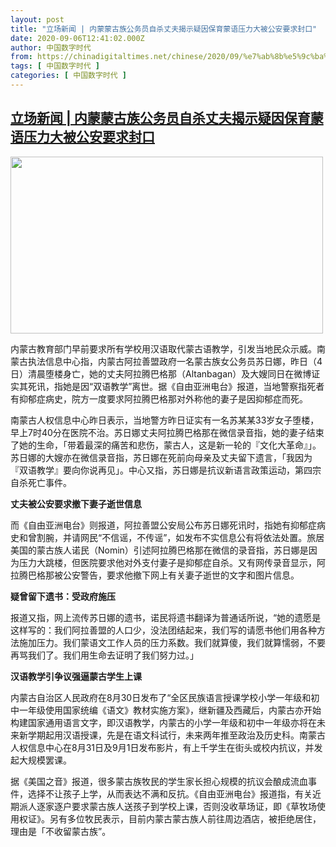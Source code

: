 ```yaml
---
layout: post
title: "立场新闻 | 内蒙蒙古族公务员自杀丈夫揭示疑因保育蒙语压力大被公安要求封口"
date: 2020-09-06T12:41:02.000Z
author: 中国数字时代
from: https://chinadigitaltimes.net/chinese/2020/09/%e7%ab%8b%e5%9c%ba%e6%96%b0%e9%97%bb-%e5%86%85%e8%92%99%e8%92%99%e5%8f%a4%e6%97%8f%e5%85%ac%e5%8a%a1%e5%91%98%e8%87%aa%e6%9d%80%e4%b8%88%e5%a4%ab%e6%8f%ad%e7%a4%ba%e7%96%91%e5%9b%a0%e4%bf%9d/
tags: [ 中国数字时代 ]
categories: [ 中国数字时代 ]
---
```

<!--1599396062000-->
[立场新闻 | 内蒙蒙古族公务员自杀丈夫揭示疑因保育蒙语压力大被公安要求封口](https://chinadigitaltimes.net/chinese/2020/09/%e7%ab%8b%e5%9c%ba%e6%96%b0%e9%97%bb-%e5%86%85%e8%92%99%e8%92%99%e5%8f%a4%e6%97%8f%e5%85%ac%e5%8a%a1%e5%91%98%e8%87%aa%e6%9d%80%e4%b8%88%e5%a4%ab%e6%8f%ad%e7%a4%ba%e7%96%91%e5%9b%a0%e4%bf%9d/)
------

<div>
<p><img loading="lazy" class="aligncenter wp-image-654701" src="https://chinadigitaltimes.net/chinese/files/2020/09/屏幕快照-2020-09-06-上午8.37.10.png" alt="" width="500" height="283" srcset="https://chinadigitaltimes.net/chinese/files/2020/09/屏幕快照-2020-09-06-上午8.37.10.png 729w, https://chinadigitaltimes.net/chinese/files/2020/09/屏幕快照-2020-09-06-上午8.37.10-300x170.png 300w" sizes="(max-width: 500px) 100vw, 500px" /></p><p>内蒙古教育部门早前要求所有学校用汉语取代蒙古语教学，引发当地民众示威。南蒙古执法信息中心指，内蒙古阿拉善盟政府一名蒙古族女公务员苏日娜，昨日（4日）清晨堕楼身亡，她的丈夫阿拉腾巴格那（Altanbagan）及大嫂同日在微博证实其死讯，指她是因“双语教学”离世。据《自由亚洲电台》报道，当地警察指死者有抑郁症病史，院方一度要求阿拉腾巴格那对外称他的妻子是因抑郁症而死。</p><p>南蒙古人权信息中心昨日表示，当地警方昨日证实有一名苏某某33岁女子堕楼，早上7时40分在医院不治。苏日娜丈夫阿拉腾巴格那在微信录音指，她的妻子结束了她的生命，「带着最深的痛苦和悲伤，蒙古人，这是新一轮的『文化大革命』」。苏日娜的大嫂亦在微信录音指，苏日娜在死前向母亲及丈夫留下遗言，「我因为『双语教学』要向你说再见」。中心又指，苏日娜是抗议新语言政策运动，第四宗自杀死亡事件。</p><p><strong>丈夫被公安要求撤下妻子逝世信息</strong></p><p>而《自由亚洲电台》则报道，阿拉善盟公安局公布苏日娜死讯时，指她有抑郁症病史和曾割腕，并请网民“不信谣，不传谣”，如发布不实信息公有将依法处置。旅居美国的蒙古族人诺民（Nomin）引述阿拉腾巴格那在微信的录音指，苏日娜是因为压力大跳楼，但医院要求他对外支付妻子是抑郁症自杀。又有网传录音显示，阿拉腾巴格那被公安警告，要求他撤下网上有关妻子逝世的文字和图片信息。</p><p><strong>疑曾留下遗书：受政府施压</strong></p><p>报道又指，网上流传苏日娜的遗书，诺民将遗书翻译为普通话所说，“她的遗愿是这样写的：我们阿拉善盟的人口少，没法团结起来，我们写的请愿书他们用各种方法施加压力。我们蒙语文工作人员的压力系数。我们就算傻，我们就算懦弱，不要再骂我们了。我们用生命去证明了我们努力过。」</p><p><strong>汉语教学引争议强逼蒙古学生上课</strong></p><p>内蒙古自治区人民政府在8月30日发布了“全区民族语言授课学校小学一年级和初中一年级使用国家统编《语文》教材实施方案》，继新疆及西藏后，内蒙古亦开始构建国家通用语言文字，即汉语教学，内蒙古的小学一年级和初中一年级亦将在未来新学期起用汉语授课，先是在语文科试行，未来两年推至政治及历史科。南蒙古人权信息中心在8月31日及9月1日发布影片，有上千学生在街头或校内抗议，并发起大规模罢课。</p><p>据《美国之音》报道，很多蒙古族牧民的学生家长担心规模的抗议会酿成流血事件，选择不让孩子上学，从而表达不满和反抗。《自由亚洲电台》报道指，有关近期派人逐家逐户要求蒙古族人送孩子到学校上课，否则没收草场证，即《草牧场使用权证》。另有多位牧民表示，目前内蒙古蒙古族人前往周边酒店，被拒绝居住，理由是「不收留蒙古族”。</p>
</div>
